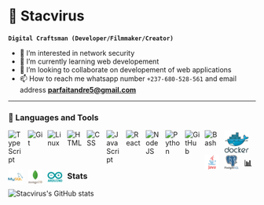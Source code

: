 # 👋 Stacvirus
  
**`Digital Craftsman (Developer/Filmmaker/Creator)`**

- 👀 I’m interested in network security
- 🌱 I’m currently learning web developement
- 💞️ I’m looking to collaborate on developement of web applications
- 📫 How to reach me whatsapp number `+237-680-528-561` and email address **parfaitandre5@gmail.com** 

---

### 🧰 Languages and Tools

<img align="left" alt="TypeScript" width="30px" style="padding-right:10px;" src="https://cdn.jsdelivr.net/gh/devicons/devicon/icons/typescript/typescript-plain.svg" />
<img align="left" alt="Git" width="30px" style="padding-right:10px;" src="https://cdn.jsdelivr.net/gh/devicons/devicon/icons/git/git-original.svg" />
<img align="left" alt="Linux" width="30px" style="padding-right:10px;" src="https://cdn.jsdelivr.net/gh/devicons/devicon/icons/linux/linux-original.svg" />
<img align="left" alt="HTML" width="30px" style="padding-right:10px;" src="https://cdn.jsdelivr.net/gh/devicons/devicon/icons/html5/html5-plain.svg" />
<img align="left" alt="CSS" width="30px" style="padding-right:10px;" src="https://cdn.jsdelivr.net/gh/devicons/devicon/icons/css3/css3-plain.svg" />
<img align="left" alt="JavaScript" width="30px" style="padding-right:10px;" src="https://cdn.jsdelivr.net/gh/devicons/devicon/icons/javascript/javascript-plain.svg" />
<img align="left" alt="React" width="30px" style="padding-right:10px;" src="https://cdn.jsdelivr.net/gh/devicons/devicon/icons/react/react-original.svg" />
<img align="left" alt="NodeJS" width="30px" style="padding-right:10px;" src="https://cdn.jsdelivr.net/gh/devicons/devicon/icons/nodejs/nodejs-original.svg" />
<img align="left" alt="Python" width="30px" style="padding-right:10px;" src="https://cdn.jsdelivr.net/gh/devicons/devicon/icons/python/python-plain.svg" />
<img align="left" alt="GitHub" width="30px" style="padding-right:10px;" src="https://cdn.jsdelivr.net/gh/devicons/devicon/icons/github/github-original.svg" />
<img align="left" alt="Bash" width="30px" style="padding-right:10px;" src="https://cdn.jsdelivr.net/gh/devicons/devicon/icons/bash/bash-original.svg" />
<img align="left" alt="docker" width="50px" style="padding-right:10px;" src="https://github.com/devicons/devicon/blob/master/icons/docker/docker-original-wordmark.svg" />
<img align="left" alt="java" width="30px" style="padding-right:10px;" src="https://github.com/devicons/devicon/blob/master/icons/java/java-original-wordmark.svg" />
<img align="left" alt="postgresql" width="30px" style="padding-right:10px;" src="https://github.com/devicons/devicon/blob/master/icons/postgresql/postgresql-original-wordmark.svg" />
<img align="left" alt="mysql" width="30px" style="padding-right:10px;" src="https://github.com/devicons/devicon/blob/master/icons/mysql/mysql-original-wordmark.svg" />
<img align="left" alt="moongodb" width="30px" style="padding-right:10px;" src="https://github.com/devicons/devicon/blob/master/icons/mongodb/mongodb-original-wordmark.svg" />
<img align="left" alt="arduino" width="30px" style="padding-right:10px;" src="https://github.com/devicons/devicon/blob/master/icons/arduino/arduino-original-wordmark.svg" />
<br />

#

### 📊 Stats

![Stacvirus's GitHub stats](https://github-readme-stats.vercel.app/api?username=stacvirus&show_icons=true&theme=gruvbox)

<!-- ![GitHub Streak](https://streak-stats.demolab.com?user=ForrestKnight&theme=gruvbox&border_radius=4.5) -->

#
<!---
Stacvirus/Stacvirus is a ✨ special ✨ repository because its `README.md` (this file) appears on your GitHub profile.
You can click the Preview link to take a look at your changes.
--->
